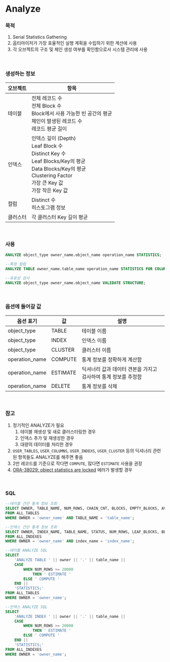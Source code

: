 Analyze
===

### 목적
1. Serial Statistics Gathering
1. 옵티마이저가 가장 효율적인 실행 계획을 수립하기 위한 계산에 사용
1. 각 오브젝트의 구조 및 체인 생성 여부를 확인함으로서 시스템 관리에 사용

<br>

### 생성하는 정보
|오브젝트|항목|
|-|-|
|테이블|전체 레코드 수<br>전체 Block 수<br>Block에서 사용 가능한 빈 공간의 평균<br>체인이 발생된 레코드 수<br>레코드 평균 길이|
|인덱스|인덱스 깊이 (Depth)<br>Leaf Block 수<br>Distinct Key 수<br>Leaf Blocks/Key의 평균<br>Data Blocks/Key의 평균<br>Clustering Factor<br>가장 큰 Key 값<br>가장 작은 Key 값|
|컬럼|Distinct 수<br>히스토그램 정보|
|클러스터|각 클러스터 Key 길이 평균|

<br>

### 사용
```sql
ANALYZE object_type owner_name.object_name operation_name STATISTICS;

--특정 컬럼
ANALYZE TABLE owner_name.table_name operation_name STATISTICS FOR COLUMNS column_name;

--유효성 검사
ANALYZE object_type owner_name.object_name VALIDATE STRUCTURE;
```

<br>

### 옵션에 들어갈 값
|옵션 표기|값|설명|
|-|-|-|
|object_type|TABLE|테이블 이름|
|object_type|INDEX|인덱스 이름|
|object_type|CLUSTER|클러스터 이름|
|operation_name|COMPUTE|통계 정보를 정확하게 계산함|
|operation_name|ESTIMATE|딕셔너리 값과 데이터 견본을 가지고 검사하여 통계 정보를 추정함|
|operation_name|DELETE|통계 정보를 삭제|

<br>

### 참고
1. 정기적인 ANALYZE가 필요
    1. 테이블 재생성 및 새로 클러스터링한 경우
    1. 인덱스 추가 및 재생성한 경우
    1. 대량의 데이터를 처리한 경우
1. `USER_TABLES`, `USER_COLUMNS`, `USER_INDEXS`, `USER_CLUSTER` 등의 딕셔너리 관련된 항목들도 ANALYZE를 해주면 좋음
1. 2만 레코드를 기준으로 작다면 `COMPUTE`, 많다면 `ESTIMATE` 사용을 권장
1. [ORA-38029: object statistics are locked](../Error/38029.md) 에러가 발생할 경우

<br>

### SQL
```sql
--테이블 간단 통계 정보 조회
SELECT OWNER, TABLE_NAME, NUM_ROWS, CHAIN_CNT, BLOCKS, EMPTY_BLOCKS, AVG_SPACE, AVG_ROW_LEN 
FROM ALL_TABLES
WHERE OWNER = 'owner_name' AND TABLE_NAME = 'table_name';

--인덱스 간단 통계 정보 조회
SELECT OWNER, INDEX_NAME, TABLE_NAME, STATUS, NUM_ROWS, LEAF_BLOCKS, BLEVEL
FROM ALL_INDEXES
WHERE OWNER = 'owner_name' AND index_name = 'index_name';

--테이블 ANALYZE SQL
SELECT
    'ANALYZE TABLE ' || owner || '.' || table_name ||
    CASE
        WHEN NUM_ROWS >= 20000
            THEN ' ESTIMATE '
        ELSE ' COMPUTE '
    END ||
    'STATISTICS;'
FROM ALL_TABLES
WHERE OWNER = 'owner_name';

--인덱스 ANALYZE SQL
SELECT
    'ANALYZE INDEX ' || owner || '.' || table_name ||
    CASE
        WHEN NUM_ROWS >= 20000
            THEN ' ESTIMATE '
        ELSE ' COMPUTE '
    END ||
    'STATISTICS;'
FROM ALL_INDEXES
WHERE OWNER = 'owner_name';
```

<br>
